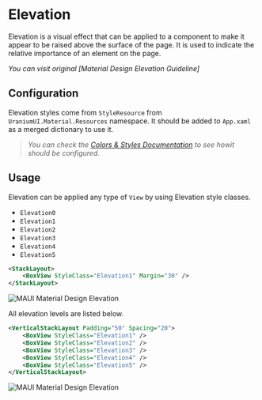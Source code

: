# Elevation

Elevation is a visual effect that can be applied to a component to make it appear to be raised above the surface of the page. It is used to indicate the relative importance of an element on the page.

_You can visit original [Material Design Elevation Guideline]_

## Configuration
Elevation styles come from `StyleResource` from `UraniumUI.Material.Resources` namespace. It should be added to `App.xaml` as a merged dictionary to use it.

> _You can check the [Colors & Styles Documentation](ColorsAndStyles.md) to see howit should be configured._

## Usage

Elevation can be applied any type of `View` by using Elevation style classes.
- `Elevation0`
- `Elevation1`
- `Elevation2`
- `Elevation3`
- `Elevation4`
- `Elevation5`

```xml
<StackLayout>
    <BoxView StyleClass="Elevation1" Margin="30" />
</StackLayout>
```

![MAUI Material Design Elevation](images/elevation-single-demo.png)


All elevation levels are listed below.

```xml
<VerticalStackLayout Padding="50" Spacing="20">
    <BoxView StyleClass="Elevation1" />
    <BoxView StyleClass="Elevation2" />
    <BoxView StyleClass="Elevation3" />
    <BoxView StyleClass="Elevation4" />
    <BoxView StyleClass="Elevation5" />
</VerticalStackLayout>
```


![MAUI Material Design Elevation](images/elevation-all-demo.png)
